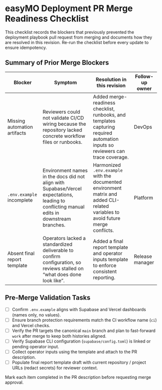 # easyMO Deployment PR Merge Readiness Checklist

This checklist records the blockers that previously prevented the deployment playbook pull request from merging and documents how they are resolved in this revision. Re-run the checklist before every update to ensure idempotency.

## Summary of Prior Merge Blockers

| Blocker | Symptom | Resolution in this revision | Follow-up owner |
| --- | --- | --- | --- |
| Missing automation artifacts | Reviewers could not validate CI/CD wiring because the repository lacked concrete workflow files or runbooks. | Added merge-readiness checklist, runbooks, and templates capturing required automation inputs so reviewers can trace coverage. | DevOps |
| `.env.example` incomplete | Environment names in the docs did not align with Supabase/Vercel expectations, leading to conflicting manual edits in downstream branches. | Harmonized `.env.example` with the documented environment matrix and added CLI-related variables to avoid future merge conflicts. | Platform |
| Absent final report template | Operators lacked a standardized deliverable to confirm configuration, so reviews stalled on “what does done look like”. | Added a final report template and operator inputs template to enforce consistent reporting. | Release manager |

## Pre-Merge Validation Tasks

- [ ] Confirm `.env.example` aligns with Supabase and Vercel dashboards (names only, no values).
- [ ] Ensure branch protection requirements match the CI workflow name (`ci`) and Vercel checks.
- [ ] Verify the PR targets the canonical `main` branch and plan to fast-forward `work` after merge to keep both histories aligned.
- [ ] Verify Supabase CLI configuration (`supabase/config.toml`) is linked or pending operator input.
- [ ] Collect operator inputs using the template and attach to the PR description.
- [ ] Populate final report template draft with current repository / project URLs (redact secrets) for reviewer context.

Mark each item completed in the PR description before requesting merge approval.
